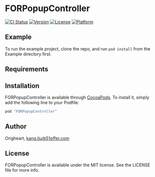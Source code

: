 # FORPopupController

[![CI Status](http://img.shields.io/travis/Origheart/FORPopupController.svg?style=flat)](https://travis-ci.org/Origheart/FORPopupController)
[![Version](https://img.shields.io/cocoapods/v/FORPopupController.svg?style=flat)](http://cocoapods.org/pods/FORPopupController)
[![License](https://img.shields.io/cocoapods/l/FORPopupController.svg?style=flat)](http://cocoapods.org/pods/FORPopupController)
[![Platform](https://img.shields.io/cocoapods/p/FORPopupController.svg?style=flat)](http://cocoapods.org/pods/FORPopupController)

## Example

To run the example project, clone the repo, and run `pod install` from the Example directory first.

## Requirements

## Installation

FORPopupController is available through [CocoaPods](http://cocoapods.org). To install
it, simply add the following line to your Podfile:

```ruby
pod "FORPopupController"
```

## Author

Origheart, kang.liu@51offer.com

## License

FORPopupController is available under the MIT license. See the LICENSE file for more info.
